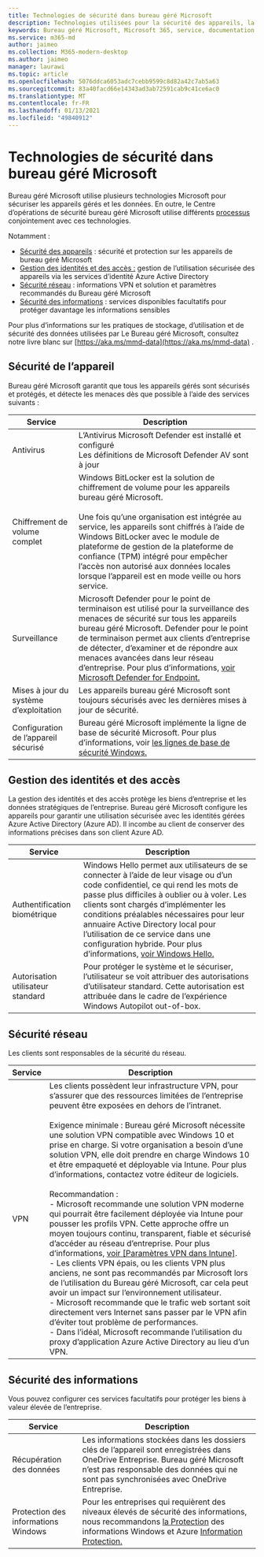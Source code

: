 ```yaml
---
title: Technologies de sécurité dans bureau géré Microsoft
description: Technologies utilisées pour la sécurité des appareils, la gestion des identités et des accès, la sécurité du réseau et la sécurité des informations
keywords: Bureau géré Microsoft, Microsoft 365, service, documentation
ms.service: m365-md
author: jaimeo
ms.collection: M365-modern-desktop
ms.author: jaimeo
manager: laurawi
ms.topic: article
ms.openlocfilehash: 5076ddca6053adc7cebb9599c8d82a42c7ab5a63
ms.sourcegitcommit: 83a40facd66e14343ad3ab72591cab9c41ce6ac0
ms.translationtype: MT
ms.contentlocale: fr-FR
ms.lasthandoff: 01/13/2021
ms.locfileid: "49840912"
---
```

# <a name="security-technologies-in-microsoft-managed-desktop"></a>Technologies de sécurité dans bureau géré Microsoft

<!--Security, also Onboarding doc: data handling/store, privileged account access -->

Bureau géré Microsoft utilise plusieurs technologies Microsoft pour sécuriser les appareils gérés et les données. En outre, le Centre d’opérations de sécurité bureau géré Microsoft utilise différents [processus](security-operations.md) conjointement avec ces technologies.

Notamment : 

- [Sécurité des appareils](#device-security) : sécurité et protection sur les appareils de bureau géré Microsoft
- [Gestion des identités et des accès :](#identity-and-access-management) gestion de l’utilisation sécurisée des appareils via les services d’identité Azure Active Directory
- [Sécurité réseau](#network-security) : informations VPN et solution et paramètres recommandés du Bureau géré Microsoft
- [Sécurité des informations](#information-security) : services disponibles facultatifs pour protéger davantage les informations sensibles 

Pour plus d’informations sur les pratiques de stockage, d’utilisation et de sécurité des données utilisées par Le Bureau géré Microsoft, consultez notre livre blanc sur [https://aka.ms/mmd-data](https://aka.ms/mmd-data) .


## <a name="device-security"></a>Sécurité de l’appareil

Bureau géré Microsoft garantit que tous les appareils gérés sont sécurisés et protégés, et détecte les menaces dès que possible à l’aide des services suivants :

Service | Description
--- | ---
Antivirus | L’Antivirus Microsoft Defender est installé et configuré<br>Les définitions de Microsoft Defender AV sont à jour
Chiffrement de volume complet |    Windows BitLocker est la solution de chiffrement de volume pour les appareils bureau géré Microsoft.<br><br>Une fois qu’une organisation est intégrée au service, les appareils sont chiffrés à l’aide de Windows BitLocker avec le module de plateforme de gestion de la plateforme de confiance (TPM) intégré pour empêcher l’accès non autorisé aux données locales lorsque l’appareil est en mode veille ou hors service. 
Surveillance |    Microsoft Defender pour le point de terminaison est utilisé pour la surveillance des menaces de sécurité sur tous les appareils bureau géré Microsoft. Defender pour le point de terminaison permet aux clients d’entreprise de détecter, d’examiner et de répondre aux menaces avancées dans leur réseau d’entreprise. Pour plus d’informations, [voir Microsoft Defender for Endpoint.](https://docs.microsoft.com/windows/threat-protection/windows-defender-atp/windows-defender-advanced-threat-protection) 
Mises à jour du système d’exploitation |  Les appareils bureau géré Microsoft sont toujours sécurisés avec les dernières mises à jour de sécurité.
Configuration de l’appareil sécurisé |   Bureau géré Microsoft implémente la ligne de base de sécurité Microsoft. Pour plus d’informations, voir [les lignes de base de sécurité Windows.](https://docs.microsoft.com/windows/security/threat-protection/windows-security-baselines)



## <a name="identity-and-access-management"></a>Gestion des identités et des accès

La gestion des identités et des accès protège les biens d’entreprise et les données stratégiques de l’entreprise. Bureau géré Microsoft configure les appareils pour garantir une utilisation sécurisée avec les identités gérées Azure Active Directory (Azure AD). Il incombe au client de conserver des informations précises dans son client Azure AD. 

Service | Description
--- | ---
Authentification biométrique |  Windows Hello permet aux utilisateurs de se connecter à l’aide de leur visage ou d’un code confidentiel, ce qui rend les mots de passe plus difficiles à oublier ou à voler. Les clients sont chargés d’implémenter les conditions préalables nécessaires pour leur annuaire Active Directory local pour l’utilisation de ce service dans une configuration hybride. Pour plus d’informations, [voir Windows Hello.](https://docs.microsoft.com/windows-hardware/design/device-experiences/windows-hello) 
Autorisation utilisateur standard |  Pour protéger le système et le sécuriser, l’utilisateur se voit attribuer des autorisations d’utilisateur standard. Cette autorisation est attribuée dans le cadre de l’expérience Windows Autopilot out-of-box.



## <a name="network-security"></a>Sécurité réseau

Les clients sont responsables de la sécurité du réseau. 

Service | Description
--- | ---
VPN | Les clients possèdent leur infrastructure VPN, pour s’assurer que des ressources limitées de l’entreprise peuvent être exposées en dehors de l’intranet.<br><br>Exigence minimale : Bureau géré Microsoft nécessite une solution VPN compatible avec Windows 10 et prise en charge. Si votre organisation a besoin d’une solution VPN, elle doit prendre en charge Windows 10 et être empaqueté et déployable via Intune. Pour plus d’informations, contactez votre éditeur de logiciels.<br><br>Recommandation :<br>- Microsoft recommande une solution VPN moderne qui pourrait être facilement déployée via Intune pour pousser les profils VPN. Cette approche offre un moyen toujours continu, transparent, fiable et sécurisé d’accéder au réseau d’entreprise. Pour plus d’informations, [voir [Paramètres VPN dans Intune]](https://docs.microsoft.com/intune/vpn-settings-configure).<br>- Les clients VPN épais, ou les clients VPN plus anciens, ne sont pas recommandés par Microsoft lors de l’utilisation du Bureau géré Microsoft, car cela peut avoir un impact sur l’environnement utilisateur.<br>- Microsoft recommande que le trafic web sortant soit directement vers Internet sans passer par le VPN afin d’éviter tout problème de performances.<br>- Dans l’idéal, Microsoft recommande l’utilisation du proxy d’application Azure Active Directory au lieu d’un VPN.


## <a name="information-security"></a>Sécurité des informations

Vous pouvez configurer ces services facultatifs pour protéger les biens à valeur élevée de l’entreprise. 

Service | Description
--- | ---
Récupération des données  | Les informations stockées dans les dossiers clés de l’appareil sont enregistrées dans OneDrive Entreprise. Bureau géré Microsoft n’est pas responsable des données qui ne sont pas synchronisées avec OneDrive Entreprise. 
Protection des informations Windows |    Pour les entreprises qui requièrent des niveaux élevés de sécurité des informations, nous recommandons [la Protection](https://docs.microsoft.com/windows/threat-protection/windows-information-protection/protect-enterprise-data-using-wip) des informations Windows et Azure [Information Protection.](https://www.microsoft.com/cloud-platform/azure-information-protection) 

